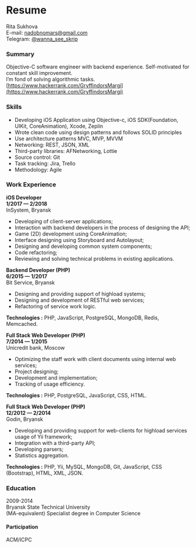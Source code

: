 # Resume
Rita Sukhova <br/>
E-mail: [nadobnomars@gmail.com](nadobnomars@gmail.com) <br/>
Telegram: [@wanna_see_skrip](https://telegram.me/wanna_see_skrip) <br/>

### Summary
Objective-C software engineer with backend experience. Self-motivated for constant skill improvement. <br/>
I’m fond of solving algorithmic tasks. [https://www.hackerrank.com/GryffindorsMargi](https://www.hackerrank.com/GryffindorsMargi)

### Skills
* Developing iOS Application using Objective-c, iOS SDK(Foundation, UIKit, CoreAnimation), Xcode, Zeplin
* Wrote clean code using design patterns and follows SOLID principles
* Use architecture patterns MVC, MVP, MVVM
* Networking: REST, JSON, XML
* Third-party libraries: AFNetworking, Lottie
* Source control: Git
* Task tracking: Jira, Trello
* Methodology: Agile

### Work Experience

**iOS Developer <br/>
1/2017 — 2/2018** <br/>
InSystem, Bryansk
*	Developing of client-server applications;
*	Interaction with backend developers in the process of designing the API; 
*	Game (2D) development using CoreAnimation;
*	Interface designing using Storyboard and Autolayout;
*	Designing and developing common system components;
*	Code refactoring; 
*	Reviewing and solving technical problems in existing applications.

**Backend Developer (PHP) <br/>
6/2015 — 1/2017** <br/>
Bit Service, Bryansk
*	Designing and providing support of highload systems; 
*	Designing and development of RESTful web services; 
*	Refactoring of service work logic.

**Technologies :** PHP, JavaScript, PostgreSQL, MongoDB, Redis, Memcached.

**Full Stack Web Developer (PHP) <br/>
7/2014 — 1/2015** <br/>
Unicredit bank, Moscow
*	Optimizing the staff work with client documents using internal web services;
*	Project designing;
*	Development and implementation;
*	Tracking  of usage efficiency.

**Technologies :** PHP, PostgreSQL, JavaScript, CSS, HTML.

**Full Stack Web Developer (PHP) <br/>
12/2012 — 2/2014** <br/>
Godin, Bryansk
*	Developing and providing support for web-clients for highload services usage of Yii framework;
*	Integration with a third-party API;
*	Developing parsers;
*	Statistics aggregation.

**Technologies :** PHP, Yii, MySQL, MongoDB, Git, JavaScript, CSS (Bootstrap), HTML, XML, JSON.

### Education
2009-2014 <br/>
Bryansk State Technical University <br/>
(MA-equivalent) Specialist degree in Computer Science
#### Participation
ACM/ICPC
